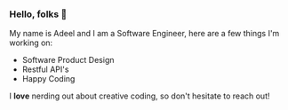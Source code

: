 ### Hello, folks 👋

My name is Adeel and I am a Software Engineer, here are a few things I'm working on:

- Software Product Design
- Restful API's
- Happy Coding

I **love** nerding out about creative coding, so don't hesitate to reach out!


<!--
**meetAdeel-v1/meetAdeel-v1** is a ✨ _special_ ✨ repository because its `README.md` (this file) appears on your GitHub profile.

Here are some ideas to get you started:

- 🔭 I’m currently working on ...
- 🌱 I’m currently learning ...
- 👯 I’m looking to collaborate on ...
- 🤔 I’m looking for help with ...
- 💬 Ask me about ...
- 📫 How to reach me: ...
- 😄 Pronouns: ...
- ⚡ Fun fact: ...
-->
